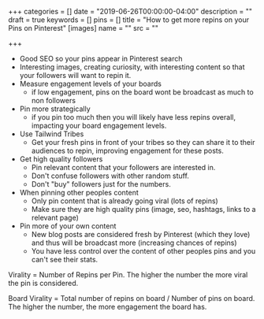 +++
categories = []
date = "2019-06-26T00:00:00-04:00"
description = ""
draft = true
keywords = []
pins = []
title = "How to get more repins on your Pins on Pinterest"
[images]
name = ""
src = ""

+++
* Good SEO so your pins appear in Pinterest search
* Interesting images, creating curiosity, with interesting content so that your followers will want to repin it.
* Measure engagement levels of your boards
  * if low engagement, pins on the board wont be broadcast as much to non followers
* Pin more strategically
  * if you pin too much then you will likely have less repins overall, impacting your board engagement levels.
* Use Tailwind Tribes
  * Get your fresh pins in front of your tribes so they can share it to their audiences to repin, improving engagement for these posts.
* Get high quality followers
  * Pin relevant content that your followers are interested in.
  * Don't confuse followers with other random stuff.
  * Don't "buy" followers just for the numbers.
* When pinning other peoples content
  * Only pin content that is already going viral (lots of repins)
  * Make sure they are high quality pins (image, seo, hashtags, links to a relevant page)
* Pin more of your own content
  * New blog posts are considered fresh by Pinterest (which they love) and thus will be broadcast more (increasing chances of repins)
  * You have less control over the content of other peoples pins and you can't see their stats.

Virality = Number of Repins per Pin.  The higher the number the more viral the pin is considered.

Board Virality = Total number of repins on board / Number of pins on board.  The higher the number, the more engagement the board has.